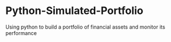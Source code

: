 # Python-Simulated-Portfolio
Using python to build a portfolio of financial assets and monitor its performance
